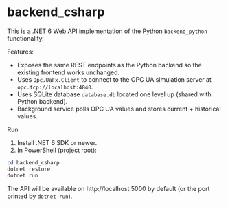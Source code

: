 # backend_csharp

This is a .NET 6 Web API implementation of the Python `backend_python` functionality.

Features:
- Exposes the same REST endpoints as the Python backend so the existing frontend works unchanged.
- Uses `Opc.UaFx.Client` to connect to the OPC UA simulation server at `opc.tcp://localhost:4840`.
- Uses SQLite database `database.db` located one level up (shared with Python backend).
- Background service polls OPC UA values and stores current + historical values.

Run
1. Install .NET 6 SDK or newer.
2. In PowerShell (project root):

```powershell
cd backend_csharp
dotnet restore
dotnet run
```

The API will be available on http://localhost:5000 by default (or the port printed by `dotnet run`).

